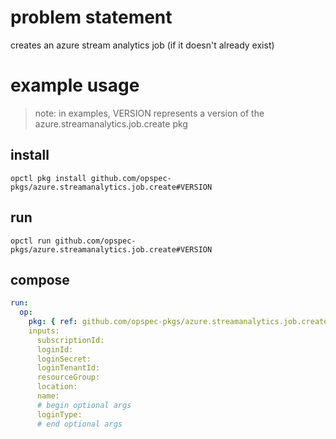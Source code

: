 # problem statement
creates an azure stream analytics job (if it doesn't already exist)

# example usage

> note: in examples, VERSION represents a version of the azure.streamanalytics.job.create pkg

## install

```shell
opctl pkg install github.com/opspec-pkgs/azure.streamanalytics.job.create#VERSION
```

## run

```
opctl run github.com/opspec-pkgs/azure.streamanalytics.job.create#VERSION
```

## compose

```yaml
run:
  op:
    pkg: { ref: github.com/opspec-pkgs/azure.streamanalytics.job.create#VERSION }
    inputs:
      subscriptionId:
      loginId:
      loginSecret:
      loginTenantId:
      resourceGroup:
      location:
      name:
      # begin optional args
      loginType:
      # end optional args
```
